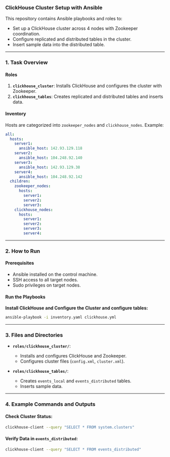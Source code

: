 ### ClickHouse Cluster Setup with Ansible

This repository contains Ansible playbooks and roles to:
- Set up a ClickHouse cluster across 4 nodes with Zookeeper coordination.
- Configure replicated and distributed tables in the cluster.
- Insert sample data into the distributed table.

---

### **1. Task Overview**

#### **Roles**
1. **`clickhouse_cluster`**: Installs ClickHouse and configures the cluster with Zookeeper.
2. **`clickhouse_tables`**: Creates replicated and distributed tables and inserts data.

#### **Inventory**
Hosts are categorized into `zookeeper_nodes` and `clickhouse_nodes`. Example:
```yaml
all:
  hosts:
    server1:
      ansible_host: 142.93.129.118
    server2:
      ansible_host: 104.248.92.140
    server3:
      ansible_host: 142.93.129.38
    server4:
      ansible_host: 104.248.92.142
  children:
    zookeeper_nodes:
      hosts:
        server1:
        server2:
        server3:
    clickhouse_nodes:
      hosts:
        server1:
        server2:
        server3:
        server4:
```

---

### **2. How to Run**

#### **Prerequisites**
- Ansible installed on the control machine.
- SSH access to all target nodes.
- Sudo privileges on target nodes.

#### **Run the Playbooks**

 **Install ClickHouse and Configure the Cluster and configure tables:**
   ```bash
   ansible-playbook -i inventory.yaml clickhouse.yml
   ```

---

### **3. Files and Directories**

- **`roles/clickhouse_cluster/`**:
  - Installs and configures ClickHouse and Zookeeper.
  - Configures cluster files (`config.xml`, `cluster.xml`).

- **`roles/clickhouse_tables/`**:
  - Creates `events_local` and `events_distributed` tables.
  - Inserts sample data.

---

### **4. Example Commands and Outputs**

#### **Check Cluster Status:**
```bash
clickhouse-client --query "SELECT * FROM system.clusters"
```

#### **Verify Data in `events_distributed`:**
```bash
clickhouse-client --query "SELECT * FROM events_distributed"
```
